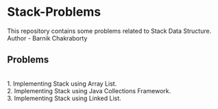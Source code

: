 # Stack-Problems
This repository contains some problems related to Stack Data Structure.
<br>
Author - Barnik Chakraborty
<br>
## Problems
<br>
1. Implementing Stack using Array List.
<br>
2. Implementing Stack using Java Collections Framework.
<br>
3. Implementing Stack using Linked List.
<br>
